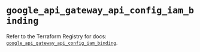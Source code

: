 # `google_api_gateway_api_config_iam_binding`

Refer to the Terraform Registry for docs: [`google_api_gateway_api_config_iam_binding`](https://registry.terraform.io/providers/hashicorp/google-beta/5.40.0/docs/resources/google_api_gateway_api_config_iam_binding).
